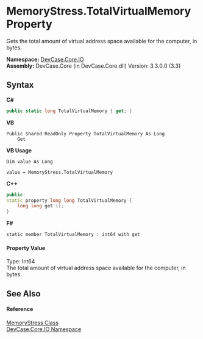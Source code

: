 # MemoryStress.TotalVirtualMemory Property 
 

Gets the total amount of virtual address space available for the computer, in bytes.

**Namespace:**&nbsp;<a href="N_DevCase_Core_IO">DevCase.Core.IO</a><br />**Assembly:**&nbsp;DevCase.Core (in DevCase.Core.dll) Version: 3.3.0.0 (3.3)

## Syntax

**C#**<br />
``` C#
public static long TotalVirtualMemory { get; }
```

**VB**<br />
``` VB
Public Shared ReadOnly Property TotalVirtualMemory As Long
	Get
```

**VB Usage**<br />
``` VB Usage
Dim value As Long

value = MemoryStress.TotalVirtualMemory

```

**C++**<br />
``` C++
public:
static property long long TotalVirtualMemory {
	long long get ();
}
```

**F#**<br />
``` F#
static member TotalVirtualMemory : int64 with get

```


#### Property Value
Type: Int64<br />The total amount of virtual address space available for the computer, in bytes.

## See Also


#### Reference
<a href="T_DevCase_Core_IO_MemoryStress">MemoryStress Class</a><br /><a href="N_DevCase_Core_IO">DevCase.Core.IO Namespace</a><br />